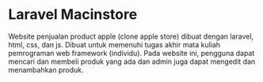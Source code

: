 # Laravel Macinstore
Website penjualan product apple (clone apple store) dibuat dengan laravel, html, css, dan js. Dibuat untuk memenuhi tugas akhir mata kuliah pemrograman web framework (individu). Pada website ini, pengguna dapat mencari dan membeli produk yang ada dan admin juga dapat mengedit dan menambahkan produk.
